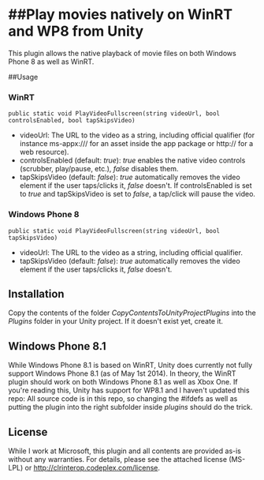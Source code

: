 ##Play movies natively on WinRT and WP8 from Unity
===========================

This plugin allows the native playback of movie files on both Windows Phone 8 as well as WinRT.

##Usage

### WinRT
```
public static void PlayVideoFullscreen(string videoUrl, bool controlsEnabled, bool tapSkipsVideo)
```
- videoUrl: The URL to the video as a string, including official qualifier (for instance ms-appx:/// for an asset inside the app package or http:// for a web resource).
- controlsEnabled (default: _true_): _true_ enables the native video controls (scrubber, play/pause, etc.), _false_ disables them. 
- tapSkipsVideo (default: _false_): _true_ automatically removes the video element if the user taps/clicks it, _false_ doesn't. If controlsEnabled is set to _true_ and tapSkipsVideo is set to _false_, a tap/click will pause the video.

### Windows Phone 8
```
public static void PlayVideoFullscreen(string videoUrl, bool tapSkipsVideo)
```
- videoUrl: The URL to the video as a string, including official qualifier.
- tapSkipsVideo (default: _false_): _true_ automatically removes the video element if the user taps/clicks it, _false_ doesn't.

## Installation
Copy the contents of the folder _CopyContentsToUnityProjectPlugins_ into the _Plugins_ folder in your Unity project. If it doesn't exist yet, create it.

## Windows Phone 8.1
While Windows Phone 8.1 is based on WinRT, Unity does currently not fully support Windows Phone 8.1 (as of May 1st 2014).
In theory, the WinRT plugin should work on both Windows Phone 8.1 as well as Xbox One. If you're reading this, Unity has support for WP8.1 and I haven't updated this repo: All source code is in this repo, so changing the #ifdefs as well as putting the plugin into the right subfolder inside _plugins_ should do the trick.

## License
While I work at Microsoft, this plugin and all contents are provided as-is without any warranties. For details, please see the attached license (MS-LPL) or http://clrinterop.codeplex.com/license.
